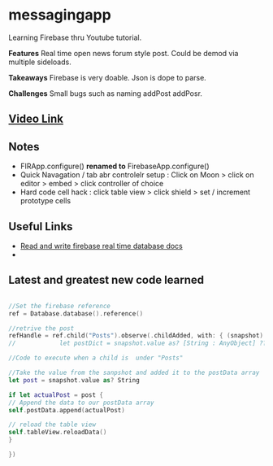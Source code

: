 # messagingapp
Learning Firebase thru Youtube tutorial.

__Features__ Real time open news forum style post. Could be demod via multiple sideloads.

__Takeaways__ Firebase is very doable. Json is dope to parse.

__Challenges__ Small bugs such as naming addPost addPosr.

## [Video Link](https://www.youtube.com/watch?v=PMbqo7ue_u0&list=PLMRqhzcHGw1ZRUB86rmNqG15Sr5jV-2NU&index=1)

## Notes
- FIRApp.configure() __renamed to__ FirebaseApp.configure()
- Quick Navagation / tab abr controlelr setup : Click on Moon > click on editor > embed > click controller of choice
- Hard code cell hack : click table view > click shield > set / increment prototype cells 



## Useful Links
- [Read and write firebase real time database docs](https://firebase.google.com/docs/database/ios/read-and-write?authuser=0)
-


## Latest and greatest new code learned
```Swift

//Set the firebase reference
ref = Database.database().reference()

//retrive the post
refHandle = ref.child("Posts").observe(.childAdded, with: { (snapshot) in
//            let postDict = snapshot.value as? [String : AnyObject] ?? [:]

//Code to execute when a child is  under "Posts"

//Take the value from the sanpshot and added it to the postData array
let post = snapshot.value as? String

if let actualPost = post {
// Append the data to our postData array
self.postData.append(actualPost)

// reload the table view
self.tableView.reloadData()
}

})

```
